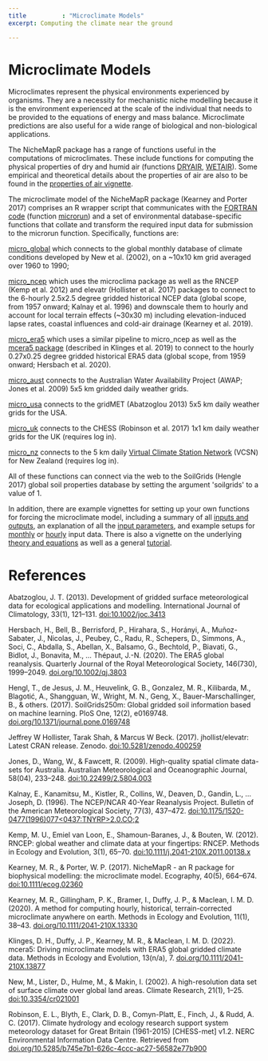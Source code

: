 ```yaml
---
title          : "Microclimate Models"
excerpt: Computing the climate near the ground

---
```

<h1>Microclimate Models</h1>
<p>
Microclimates represent the physical environments experienced by organisms. They are a necessity for mechanistic niche modelling because it is the environment experienced at the scale of the individual that needs to be provided to the equations of energy and mass balance. Microclimate predictions are also useful for a wide range of biological and non-biological applications.
<p>
The NicheMapR package has a range of functions useful in the computations of microclimates. These include functions for computing the physical properties of dry and humid air (functions <a href="https://github.com/mrke/NicheMapR/blob/master/R/DRYAIR.R">DRYAIR</a>, <a href="https://github.com/mrke/NicheMapR/blob/master/R/WETAIR.R">WETAIR</a>). Some empirical and theoretical details about the properties of air are also to be found in the  <a href="https://mrke.github.io/NicheMapR/inst/doc/properties-of-air">properties of air vignette</a>.
<p>
The microclimate model of the NicheMapR package (Kearney and Porter 2017) comprises an R wrapper script that communicates with the <a href="https://github.com/mrke/NicheMapR/tree/master/src">FORTRAN code</a> (function <a href="https://github.com/mrke/NicheMapR/blob/master/R/microrun.R">microrun</a>) and a set of environmental database-specific functions that collate and transform the required input data for submission to the microrun function. Specifically, functions are:
<p>
<a href="https://github.com/mrke/NicheMapR/blob/master/R/micro_global.R">micro_global</a> which connects to the global monthly database of climate conditions developed by New et al. (2002), on a ~10x10 km grid averaged over 1960 to 1990;
<p>
<a href="https://github.com/mrke/NicheMapR/blob/master/R/micro_ncep.R">micro_ncep</a> which uses the microclima package as well as the RNCEP (Kemp et al. 2012) and elevatr (Hollister et al. 2017) packages to connect to the 6-hourly 2.5x2.5 degree gridded historical NCEP data (global scope, from 1957 onward; Kalnay et al. 1996) and downscale them to hourly and account for local terrain effects (~30x30 m) including elevation-induced lapse rates, coastal influences and cold-air drainage (Kearney et al. 2019).
<p>
<a href="https://github.com/mrke/NicheMapR/blob/master/R/micro_era5.R">micro_era5</a> which uses a similar pipeline to micro_ncep as well as the <a href="https://github.com/dklinges9/mcera5">mcera5 package</a> (described in Klinges et al. 2019) to connect to the hourly 0.27x0.25 degree gridded historical ERA5 data (global scope, from 1959 onward; Hersbach et al. 2020).
<p>
<a href="https://github.com/mrke/NicheMapR/blob/master/R/micro_aust.R">micro_aust</a> connects to the Australian Water Availability Project (AWAP; Jones et al. 2009) 5x5 km gridded daily weather grids.
<p>
<a href="https://github.com/mrke/NicheMapR/blob/master/R/micro_usa.R">micro_usa</a> connects to the gridMET (Abatzoglou 2013) 5x5 km daily weather grids for the USA.
<p>
<a href="https://github.com/mrke/NicheMapR/blob/master/R/micro_uk.R">micro_uk</a> connects to the CHESS (Robinson et al. 2017) 1x1 km daily weather grids for the UK  (requires log in). 
<p>
<a href="https://github.com/mrke/NicheMapR/blob/master/R/micro_nz.R">micro_nz</a> connects to the 5 km daily <a href="https://www.niwa.co.nz/climate/our-services/virtual-climate-stations">Virtual Climate Station Network</a> (VCSN) for New Zealand (requires log in).
<p>
All of these functions can connect via the web to the SoilGrids (Hengle 2017) global soil properties database by setting the argument 'soilgrids' to a value of 1.
<p>
In addition, there are example vignettes for setting up your own functions for forcing the microclimate model, including a summary of all <a href="https://mrke.github.io/NicheMapR/inst/doc/microclimate-IO">inputs and outputs</a>, an explanation of all the <a href="https://mrke.github.io/NicheMapR/inst/doc/microclimate_inputs">input parameters</a>, and example setups for <a href="https://mrke.github.io/NicheMapR/inst/doc/microclimate-monthly-input-example">monthly</a> or <a href="https://mrke.github.io/NicheMapR/inst/doc/microclimate-hourly-input-example">hourly</a> input data. There is also a vignette on the underlying <a href="https://mrke.github.io/NicheMapR/inst/doc/microclimate-model-theory-equations">theory and equations</a> as well as a general <a href="https://mrke.github.io/NicheMapR/inst/doc/microclimate-model-tutorial">tutorial</a>.
<h1>References</h1>
Abatzoglou, J. T. (2013). Development of gridded surface meteorological data for ecological applications and modelling. International Journal of Climatology, 33(1), 121–131. <a href="https://doi:10.1002/joc.3413">doi:10.1002/joc.3413</a>
<p>
Hersbach, H., Bell, B., Berrisford, P., Hirahara, S., Horányi, A., Muñoz-Sabater, J., Nicolas, J., Peubey, C., Radu, R., Schepers, D., Simmons, A., Soci, C., Abdalla, S., Abellan, X., Balsamo, G., Bechtold, P., Biavati, G., Bidlot, J., Bonavita, M., … Thépaut, J.-N. (2020). The ERA5 global reanalysis. Quarterly Journal of the Royal Meteorological Society, 146(730), 1999–2049. <a href="https://doi.org/10.1002/qj.3803">doi.org/10.1002/qj.3803</a>
<p>
Hengl, T., de Jesus, J. M., Heuvelink, G. B., Gonzalez, M. R., Kilibarda, M., Blagotić, A., Shangguan, W., Wright, M. N., Geng, X., Bauer-Marschallinger, B., & others. (2017). SoilGrids250m: Global gridded soil information based on machine learning. PloS One, 12(2), e0169748. <a href="https://doi.org/10.1371/journal.pone.0169748">doi.org/10.1371/journal.pone.0169748</a>
<p>
Jeffrey W Hollister, Tarak Shah, & Marcus W Beck. (2017). jhollist/elevatr: Latest CRAN release. Zenodo. <a href="https://doi:10.5281/zenodo.400259">doi:10.5281/zenodo.400259</a>
<p>
Jones, D., Wang, W., & Fawcett, R. (2009). High-quality spatial climate data-sets for Australia. Australian Meteorological and Oceanographic Journal, 58(04), 233–248. <a href="https://doi:10.22499/2.5804.003">doi:10.22499/2.5804.003</a>
<p>
Kalnay, E., Kanamitsu, M., Kistler, R., Collins, W., Deaven, D., Gandin, L., … Joseph, D. (1996). The NCEP/NCAR 40-Year Reanalysis Project. Bulletin of the American Meteorological Society, 77(3), 437–472. <a href="https://doi:10.1175/1520-0477(1996)077<0437:TNYRP>2.0.CO;2">doi:10.1175/1520-0477(1996)077<0437:TNYRP>2.0.CO;2</a>
<p>
Kemp, M. U., Emiel van Loon, E., Shamoun-Baranes, J., & Bouten, W. (2012). RNCEP: global weather and climate data at your fingertips: RNCEP. Methods in Ecology and Evolution, 3(1), 65–70. <a href="https://doi:10.1111/j.2041-210X.2011.00138.x">doi:10.1111/j.2041-210X.2011.00138.x</a>
<p>
Kearney, M. R., & Porter, W. P. (2017). NicheMapR - an R package for biophysical modelling: the microclimate model. Ecography, 40(5), 664–674. <a href="https://doi:10.1111/ecog.02360">doi:10.1111/ecog.02360</a>
<p>
Kearney, M. R., Gillingham, P. K., Bramer, I., Duffy, J. P., & Maclean, I. M. D. (2020). A method for computing hourly, historical, terrain-corrected microclimate anywhere on earth. Methods in Ecology and Evolution, 11(1), 38–43. <a href="https://doi.org/10.1111/2041-210X.13330">doi.org/10.1111/2041-210X.13330</a>
<p>
Klinges, D. H., Duffy, J. P., Kearney, M. R., & Maclean, I. M. D. (2022). mcera5: Driving microclimate models with ERA5 global gridded climate data. Methods in Ecology and Evolution, 13(n/a), 7. <a href="https://doi.org/10.1111/2041-210X.13877">doi.org/10.1111/2041-210X.13877</a>
<p>
New, M., Lister, D., Hulme, M., & Makin, I. (2002). A high-resolution data set of surface climate over global land areas. Climate Research, 21(1), 1–25. <a href="https://doi:10.3354/cr021001">doi:10.3354/cr021001</a>
<p>
Robinson, E. L., Blyth, E., Clark, D. B., Comyn-Platt, E., Finch, J., & Rudd, A. C. (2017). Climate hydrology and ecology research support system meteorology dataset for Great Britain (1961-2015) [CHESS-met] v1.2. NERC Environmental Information Data Centre. Retrieved from <a href="https://doi.org/10.5285/b745e7b1-626c-4ccc-ac27-56582e77b900">doi.org/10.5285/b745e7b1-626c-4ccc-ac27-56582e77b900</a>
